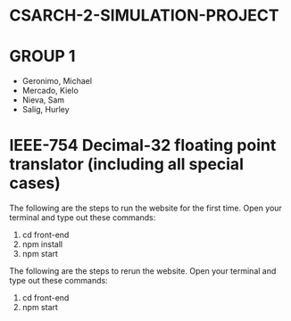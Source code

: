 # CSARCH-2-SIMULATION-PROJECT

# GROUP 1
  - Geronimo, Michael
  - Mercado, Kielo
  - Nieva, Sam
  - Salig, Hurley
  
# IEEE-754 Decimal-32 floating point translator (including all special cases)
  
The following are the steps to run the website for the first time. Open your terminal and type out these commands:
1. cd front-end
3. npm install
3. npm start


The following are the steps to rerun the website. Open your terminal and type out these commands:
1. cd front-end
2. npm start
